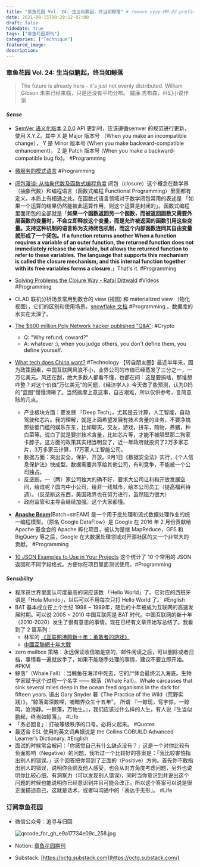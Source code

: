 ```yaml
---
title: "章鱼花园 Vol. 24: 生当似鹏起，终当如鲸落" # remove yyyy-MM-dd prefix in the filename 
date: 2021-08-15T10:29:12-07:00
draft: false
hidedate: true 
tags: ["章鱼花园期刊"]
categories: ["Technique"]
featured_image:
description:
---
```


### 章鱼花园 Vol. 24: 生当似鹏起，终当如鲸落

> The future is already here - it's just not evenly distributed. William Gibson 未来已经来临，只是还没有平均分布。 威廉.吉布森，科幻小说作家


####  _Sense_
- [SemVer 语义化版本 2.0.0](https://semver.org/lang/zh-CN/)  API 更新时，应该遵循semver 的规范进行更新，使用 X.Y.Z。其中 X 是 Major 版本号 （When you make an incompatible change）， Y 是 Minor 版本号 (When you make backward-compatible enhancement)， Z 是 Patch 版本号 (When you make a backward-compatible bug fix)。 #Programming 
- [微服务的模式语言](https://microservices.io/patterns/cn/index.html) #Programming 

- [闭包漫谈: 从抽象代数及函数式编程角度](https://www.cnblogs.com/rubylouvre/archive/2012/05/03/2481252.html) 闭包（closure）这个概念在数学界（抽象代数）和编程语言（函数式编程 Functional Programming）里面都有定义。本质上有相通之处。在函数式语言领域对于数学闭包常用的表述是 「如果一个运算的结果仍然能被此运算作用，则这个运算是封闭的」。函数式编程里面闭包的全部就是「**如果一个函数返回另一个函数，而被返回函数又需要外层函数的变量时，不会立即释放这个变量，而是允许被返回的函数引用这些变量。支持这种机制的语言称为支持闭包机制，而这个内部函数连同其自由变量就形成了一个闭包。If a function returns another When a function requires a variable of an outer function, the returned function does not immediately release the variable, but allows the returned function to refer to these variables. The language that supports this mechanism is called the closure mechanism, and this internal function together with its free variables forms a closure.**」That's it. #Programming 

- [Solving Problems the Clojure Way - Rafal Dittwald](https://www.youtube.com/watch?v=vK1DazRK_a0) #Videos #Programming 
- OLAD 联机分析场景常用到数仓的 view (视图) 和 materialized view （物化视图），它们的区别和使用场景。[snowflake 文档](https://docs.snowflake.com/en/user-guide/views-materialized.html) #Programming 。数据库的水实在太深了。

- [The $600 million Poly Network hacker published "Q&A"](https://www.reddit.com/r/ethereum/comments/p2oyxt/the_600_million_poly_network_hacker_has_published/):  #Crypto 
	- Q: "Why refund, coward?"
	- A: whatever :), when you judge others, you don't define them, you define yourself.

- [What tech does China want?](https://www.economist.com/business/what-tech-does-china-want/21803410) #Technology 【转自朋友圈】最近半年来，因为政策因素，中国互联网风浪不小，业界公司的市值已经蒸发了三分之一，一万亿美元。风还在刮，绝大多数人都看不懂，也都在问：这是要搞啥，那谁想咋整？对这个价值”万亿美元“的问题，《经济学人》今天做了些预测，认为D妈的”蓝图“慢慢清晰了。当然揣摩上意这事，自古艰难，所以仅供参考，言简意赅的几点。
	- 产业板块方面：要发展 「Deep Tech」，尤其是云计算，人工智能，自动驾驶和芯片。我的理解，就是上面希望发展有技术含量的业务，不要净搞那些低门槛的娱乐东东，比如聊天，交友，游戏，拼车，购物，养猪，种白菜等。说白了就是要拼技术含量，比如芯片等，才能不被隔壁那二狗家卡脖子。这方面的政策其实相当明显了，近一年政府就投资了2万多家芯片，3万多家云计算，17万家人工智能公司。
	- 数据方面：突出安全，保护，开放。9月1日《数据安全法》实行，《个人信息保护法》快成型。数据需要共享给其他公司，有利竞争，不能被一个公司独占。
	- 反垄断。一（两）家公司独大的确不好，要求大公司让利和开放发展空间，给谁呢？国内中小公司，给非一线城市，给本公司员工（提高福利待遇）。（反垄断这东西，美国政界也在努力进行，虽然阻力很大）
	- 政府监管和主导会继续加强。这个大家都懂。

- **[Apache Beam](https://beam.apache.org/)**(Batch+strEAM) 是一个用于批处理和流式数据处理作业的统一编程模型。（原名 Google DataFlow）是 Google 在 2016 年 2 月份贡献给 Apache 基金会的 Apache 孵化项目，被认为是继 MapReduce，GFS 和 BigQuery 等之后，Google 在大数据处理领域对开源社区的又一个非常大的贡献。 #Programming 
- [10 JSON Examples to Use in Your Projects](https://www.sitepoint.com/10-example-json-files/) 这个统计了 10 个常用的 JSON 返回和不同字段格式。方便你在项目里面测试使用。#Programming 

####  _Sensibility_
- 程序员世界里面认可度最高的词应该数 「Hello World」了。它对应的西班牙语是「Hola Mundo」，以后可以不用每次只打 Hello World 了。 #English 
- BAT 基本成立在上个世纪 1998 ~ 1999年，随后的十年被成为互联网的高速发展时期。可以说 2005 ~ 2010 中国互联网是 BAT 时代。中国互联网的新十年（2010-2020）发生了很有意思的事情。现在已经有文章开始写总结了。我看到了 2 篇系列：
	- 林军的 [《互联网沸腾新十年：勇敢者的游戏》](https://www.zhihu.com/xen/market/remix/paid_column/1185627175847387136)
	-  [中國互聯網十年大戰](https://hiveventures.medium.com/%E4%B8%AD%E5%9C%8B%E4%BA%92%E8%81%AF%E7%B6%B2%E5%8D%81%E5%B9%B4%E5%A4%A7%E6%88%B0-part-1-8bf649a2bae1) 
- zero mailbox 策略：永远保证收信箱是空的，邮件阅读之后，可以删除或者归档，事情看一遍就放手了，如果不能随手处理的事情，建议不要立即开始。 #PKM
- 鲸落”（Whale Fall）: 当鲸鱼在海洋中死去，它的尸体会最终沉入海底。生物学家赋予这个过程一个名字 —— 鲸落（Whale Fall）。Whale carcasses that sink several miles deep in the ocean feed organisms in the dark for fifteen years. 语出 Gary Snyder 著《The Practice of the Wild（荒野实践）》，“鲸落海深数哩，哺暗界众生十五年”。 所谓 『一鲸现，穹宇惊。一鲸鸣，沧海静。一鲸落，万物生。』，我们应该过什么样的人生，有人说『生当似鹏起，终当如鲸落』。 #Life 
- 「务必回复」：打破等级秩序的口号。必将火起来。 #Quotes 
- 最适合 ESL 使用的英文词典据说是 the Collins COBUILD Advanced Learner’s Dictionary. #English 
- 面试的时候常会被问：「你感觉自己有什么缺点没有？」这是一个对你比较有负面影响（Negative）的问题，我听过一个比较好的答案是：「我比较害怕指出别人的错误。」这个回答把你带到了正面的（Positive）方向。首先你不敢指出别人的错误，说明你会顾及他人感受，也会从对方角度考虑问题，另外也说明你比较心细，有洞察力（可以发现别人错误)，同时当你意识到并说出这个问题的时候也能说明你已经意识到并且可能会改正。所以这个答案可以说是很正面描述自己，这就是话术，或者叫沟通中的「表达于无形」。 #Life 


### 订阅章鱼花园

- 微信公众号：追寻与归回

    ![qrcode_for_gh_e9a17734e09c_258.jpg](/assets/images/2021/qrcode_for_gh_e9a17734e09c_258.jpg)


- Notion: [章鱼花园期刊](https://www.notion.so/9012ebf6c9f94d699484e087752f54e4)
- Substack: [https://octg.substack.com](https://octg.substack.com/)